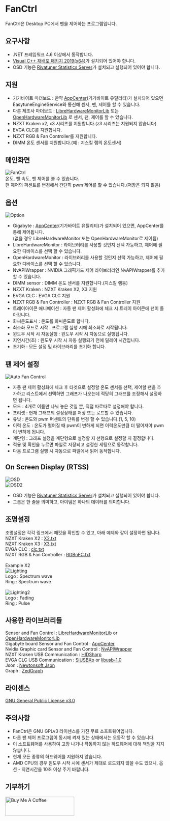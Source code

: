 # FanCtrl

FanCtrl은 Desktop PC에서 팬을 제어하는 프로그램입니다.<br>

## 요구사항
- .NET 프레임워크 4.6 이상에서 동작합니다.<br>
- [Visual C++ 재배포 패키지 2019(x64)][15]가 설치되어 있어야 합니다.<br>
- OSD 기능은 [Rivatuner Statistics Server][16]가 설치되고 실행되어 있어야 합니다.<br>

## 지원
- 기가바이트 마더보드 : 만약 [AppCenter][2](기가바이트 유틸리티)가 설치되어 있으면 EasytuneEngineService와 통신해 센서, 팬, 제어를 할 수 있습니다.<br>
- 다른 제조사 마더보드 : [LibreHardwareMonitorLib][0] 또는 [OpenHardwareMonitorLib][1] 로 센서, 팬, 제어를 할 수 있습니다.<br>
- NZXT Kraken x2, x3 시리즈를 지원합니다.(z3 시리즈는 지원되지 않습니다)<br>
- EVGA CLC를 지원합니다.<br>
- NZXT RGB & Fan Controller를 지원합니다.<br>
- DIMM 온도 센서를 지원합니다.(예 : 지스킬 램의 온도센서)<br>

## 메인화면
![FanCtrl](https://github.com/lich426/FanCtrl/blob/master/img/1.png)<br>
온도, 팬 속도, 팬 제어를 볼 수 있습니다.<br>
팬 제어의 퍼센트를 변경해서 간단히 pwm 제어를 할 수 있습니다.(저장은 되지 않음)<br>

## 옵션
![Option](https://github.com/lich426/FanCtrl/blob/master/img/option.png)<br>
- Gigabyte : [AppCenter][2](기가바이트 유틸리티)가 설치되어 있으면, AppCenter를 통해 제어됩니다.<br>
  (없을 경우 LibreHardwareMonitor 또는 OpenHardwareMonitor로 제어됨)<br>
- LibreHardwareMonitor : 라이브러리를 사용할 것인지 선택 가능하고, 제어에 필요한 디바이스를 선택 할 수 있습니다.<br>
- OpenHardwareMonitor : 라이브러리를 사용할 것인지 선택 가능하고, 제어에 필요한 디바이스를 선택 할 수 있습니다.<br>
- NvAPIWrapper : NVIDIA 그래픽카드 제어 라이브러리인 NvAPIWrapper를 추가할 수 있습니다.<br>
- DIMM sensor : DIMM 온도 센서를 지원합니다.(지스킬 램등)<br>
- NZXT Kraken : NZXT Kraken X2, X3 지원<br>
- EVGA CLC : EVGA CLC 지원<br>
- NZXT RGB & Fan Controller : NZXT RGB & Fan Controller 지원<br>
- 트레이아이콘 애니메이션 : 자동 팬 제어 활성화에 체크 시 트레이 아이콘에 팬이 돌아갑니다.<br>
- 화씨온도표시 : 온도를 화씨온도로 합니다.<br>
- 최소화 모드로 시작 : 프로그램 실행 시에 최소화로 시작됩니다.<br>
- 윈도우 시작 시 자동실행 : 윈도우 시작 시 자동으로 실행됩니다.<br>
- 지연시간(초) : 윈도우 시작 시 자동 실행되기 전에 딜레이 시간입니다.<br>
- 초기화 : 모든 설정 및 라이브러리를 초기화 합니다.<br>

## 팬 제어 설정
![Auto Fan Control](https://github.com/lich426/FanCtrl/blob/master/img/7.png)<br>
- 자동 팬 제어 활성화에 체크 후 타겟으로 설정할 온도 센서를 선택, 제어할 팬을 추가하고 리스트에서 선택하면 그래프가 나오는데 적당히 그래프를 조정해서 설정하면 됩니다.<br>
- 모드 : 4개로 이름만 나눠 놓은 것일 뿐, 직접 따로따로 설정해야 합니다.<br>
- 프리셋 : 현재 그래프의 설정상태를 저장 또는 로드할 수 있습니다.<br>
- 유닛 : 온도와 pwm 퍼센트의 단위를 변경 할 수 있습니다.(1, 5, 10)<br>
- 이력 온도 : 온도가 떨어질 때 pwm이 변하게 되면 이력온도만큼 더 떨어져야 pwm이 변하게 됩니다.<br>
- 계단형 : 그래프 설정을 계단형으로 설정할 지 선형으로 설정할 지 결정합니다.<br>
- 적용 및 확인을 누르면 파일로 저장되고 설정한 세팅으로 동작합니다.<br>
- 다음 프로그램 실행 시 자동으로 파일에서 읽어 동작합니다.<br>

## On Screen Display (RTSS)
![OSD](https://github.com/lich426/FanCtrl/blob/master/img/5.png)<br>
![OSD2](https://github.com/lich426/FanCtrl/blob/master/img/6.png)<br>
- OSD 기능은 [Rivatuner Statistics Server][16]가 설치되고 실행되어 있어야 합니다.<br>
- 그룹은 한 줄을 의미하고, 아이템은 하나의 데이터를 의미합니다.<br>

## 조명설정
조명설정은 각각 링크에서 패킷을 확인할 수 있고, 아래 예제와 같이 설정하면 됩니다.<br>
NZXT Kraken X2 : [X2.txt][11]<br>
NZXT Kraken X3 : [X3.txt][12]<br>
EVGA CLC : [clc.txt][13]<br>
NZXT RGB & Fan Controller : [RGBnFC.txt][14]<br>
<br>
 Example X2<br>
![Lighting](https://github.com/lich426/FanCtrl/blob/master/img/3.png)<br>
Logo : Spectrum wave<br>
Ring : Spectrum wave<br>
<br>
![Lighting2](https://github.com/lich426/FanCtrl/blob/master/img/4.png)<br>
Logo : Fading<br>
Ring : Pulse<br>

## 사용한 라이브러리들
Sensor and Fan Control : [LibreHardwareMonitorLib][0] or [OpenHardwareMonitorLib][1]<br>
Gigabyte board Sensor and Fan Control : [AppCenter][2]<br>
Nvidia Graphic card Sensor and Fan Control : [NvAPIWrapper][3]<br>
NZXT Kraken USB Communication : [HIDSharp][4]<br>
EVGA CLC USB Communication : [SiUSBXp][5] or [libusb-1.0][6]<br>
Json : [Newtonsoft Json][7]<br>
Graph : [ZedGraph][8]<br>

## 라이센스
[GNU General Public License v3.0][9]<br>

## 주의사항
 - FanCtrl은 GNU GPLv3 라이센스를 가진 무료 소프트웨어입니다.<br>
 - 다른 팬 제어 프로그램이 동시에 켜져 있는 상태에서는 오동작 할 수 있습니다.<br>
 - 이 소프트웨어를 사용하여 고장 나거나 작동하지 않는 하드웨어에 대해 책임을 지지 않습니다.<br>
 - 현재 모든 종류의 하드웨어를 지원하지 않습니다.<br>
 - AMD CPU의 경우 윈도우 시작 시에 센서가 제대로 로드되지 않을 수도 있으니, 옵션 - 지연시간을 10초 이상 주기 바랍니다.<br>

## 기부하기
<a href="https://www.buymeacoffee.com/lich" target="_blank"><img src="https://cdn.buymeacoffee.com/buttons/v2/default-yellow.png" alt="Buy Me A Coffee" style="height: 60px !important;width: 217px !important;"></a>

[0]: https://github.com/LibreHardwareMonitor/LibreHardwareMonitor
[1]: https://github.com/openhardwaremonitor/openhardwaremonitor
[2]: https://www.gigabyte.com/Support/Utility/Motherboard
[3]: https://github.com/falahati/NvAPIWrapper
[4]: https://www.zer7.com/software/hidsharp
[5]: https://www.silabs.com/products/development-tools/software/direct-access-drivers
[6]: https://libusb.info
[7]: https://www.newtonsoft.com/json
[8]: http://zedgraph.sourceforge.net/samples.html
[9]: https://github.com/lich426/FanCtrl/blob/master/LICENSE
[11]: https://github.com/lich426/FanCtrl/blob/master/Packet/X2.txt
[12]: https://github.com/lich426/FanCtrl/blob/master/Packet/X3.txt
[13]: https://github.com/lich426/FanCtrl/blob/master/Packet/clc.txt
[14]: https://github.com/lich426/FanCtrl/blob/master/Packet/RGBnFC.txt
[15]: https://support.microsoft.com/ko-kr/help/2977003/the-latest-supported-visual-c-downloads
[16]: https://www.guru3d.com/files-details/rtss-rivatuner-statistics-server-download.html
